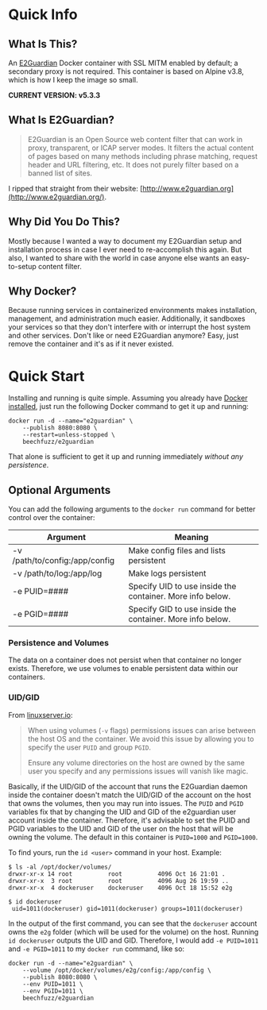 # Quick Info
## What Is This?
An [E2Guardian](https://github.com/e2guardian/e2guardian) Docker container with SSL MITM enabled by default; a secondary proxy is not required.  This container is based on Alpine v3.8, which is how I keep the image so small.

**CURRENT VERSION:  v5.3.3**

## What Is E2Guardian?

> E2Guardian is an Open Source web content filter that can work in proxy, transparent, or ICAP server modes.  It filters the actual content of pages based on many methods including phrase matching, request header and URL filtering, etc.  It does not purely filter based on a banned list of sites.

I ripped that straight from their website: [http://www.e2guardian.org](http://www.e2guardian.org/).

## Why Did You Do This?

Mostly because I wanted a way to document my E2Guardian setup and installation process in case I ever need to re-accomplish this again.  But also, I wanted to share with the world in case anyone else wants an easy-to-setup content filter.

## Why Docker?

Because running services in containerized environments makes installation, management, and administration much easier.  Additionally, it sandboxes your services so that they don't interfere with or interrupt the host system and other services.  Don't like or need E2Guardian anymore?  Easy, just remove the container and it's as if it never existed.

# Quick Start
Installing and running is quite simple.  Assuming you already have [Docker installed](https://docs.docker.com/v17.09/engine/installation/), just run the following Docker command to get it up and running:

    docker run -d --name="e2guardian" \
        --publish 8080:8080 \
        --restart=unless-stopped \
        beechfuzz/e2guardian

That alone is sufficient to get it up and running immediately *without any persistence*.

## Optional Arguments
You can add the following arguments to the `docker run` command for better control over the container:

|Argument |Meaning |
|-|-|
|-v /path/to/config:/app/config|Make config files and lists persistent|
|-v /path/to/log:/app/log| Make logs persistent|
|-e PUID=####| Specify UID to use inside the container.  More info below.|
|-e PGID=####| Specify GID to use inside the container.  More info below.|

### Persistence and Volumes
The data on a container does not persist when that container no longer exists.   Therefore, we use volumes to enable persistent data within our containers.   

### UID/GID
From [linuxserver.io](https://github.com/linuxserver/docker-nzbget#user--group-identifiers):

> When using volumes (`-v` flags) permissions issues can arise between
> the host OS and the container.  We avoid this issue by allowing you to
> specify the user  `PUID`  and group  `PGID`.
> 
> Ensure any volume directories on the host are owned by the same user
> you specify and any permissions issues will vanish like magic.

Basically, if the UID/GID of the account that runs the E2Guardian daemon inside the container doesn't match the UID/GID of the account on the host that owns the volumes, then you may run into issues.  The  `PUID` and `PGID` variables fix that by changing the UID and GID of the e2guardian user account inside the container.  Therefore, it's advisable to set the PUID and PGID variables to the UID and GID of the user on the host that will be owning the volume.  The default in this container is  `PUID=1000`  and  `PGID=1000`.  

To find yours, run the  `id <user>`  command in your host.  Example:

    $ ls -al /opt/docker/volumes/
    drwxr-xr-x 14 root          root          4096 Oct 16 21:01 .
    drwxr-xr-x  3 root          root          4096 Aug 26 19:59 ..
    drwxr-xr-x  4 dockeruser    dockeruser    4096 Oct 18 15:52 e2g

    $ id dockeruser
     uid=1011(dockeruser) gid=1011(dockeruser) groups=1011(dockeruser)

In the output of the first command, you can see that the `dockeruser` account owns the `e2g` folder (which will be used for the volume) on the host.    Running `id dockeruser` outputs the UID and GID.  Therefore, I would add `-e PUID=1011` and `-e PGID=1011` to my `docker run` command, like so:

    docker run -d --name="e2guardian" \
        --volume /opt/docker/volumes/e2g/config:/app/config \
        --publish 8080:8080 \
        --env PUID=1011 \
        --env PGID=1011 \
        beechfuzz/e2guardian


<!--stackedit_data:
eyJoaXN0b3J5IjpbMjY4MTE2ODM5LDcxODA1Nzg2MF19
-->